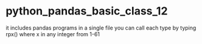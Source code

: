 # python_pandas_basic_class_12
it includes pandas programs in a single file you can call each type by typing rpx()  where x in any integer from 1-61
